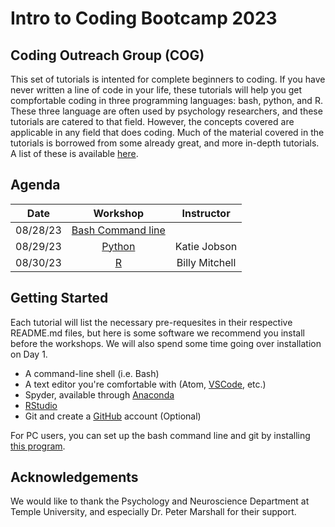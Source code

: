 # Intro to Coding Bootcamp 2023
## Coding Outreach Group (COG)


This set of tutorials is intented for complete beginners to coding. If you have never written a line of code in your life, these tutorials will help you get compfortable coding in three programming languages: bash, python, and R. These three language are often used by psychology researchers, and these tutorials are catered to that field. However, the concepts covered are applicable in any field that does coding. Much of the material covered in the tutorials is borrowed from some already great, and more in-depth tutorials. A list of these is available [here](https://github.com/TU-Coding-Outreach-Group/Tutorials/blob/master/index.md).

## Agenda
| Date        | Workshop                             | Instructor |
| :-----------: |:------------------------------------:| :-----------:|
| 08/28/23   | [Bash Command line](https://github.com/TU-Coding-Outreach-Group/intro-to-coding-2022/tree/main/bash) |  |
| 08/29/23    | [Python](https://github.com/TU-Coding-Outreach-Group/intro-to-coding-2022/tree/main/python) | Katie Jobson |
| 08/30/23    | [R](https://github.com/TU-Coding-Outreach-Group/intro-to-coding-2022/tree/main/R) | Billy Mitchell |




## Getting Started
Each tutorial will list the necessary pre-requesites in their respective README.md files, but here is some software we recommend you install before the workshops. We will also spend some time going over installation on Day 1.
- A command-line shell (i.e. Bash)
- A text editor you're comfortable with (Atom, [VSCode](https://code.visualstudio.com/), etc.)
- Spyder, available through [Anaconda](https://www.anaconda.com/products/individual#Downloads)
- [RStudio](https://www.rstudio.com/products/rstudio/download/#download)
- Git and create a [GitHub](https://github.com/) account (Optional)

For PC users, you can set up the bash command line and git by installing [this program](https://gitforwindows.org/).


## Acknowledgements
We would like to thank the Psychology and Neuroscience Department at Temple University, and especially Dr. Peter Marshall for their support. 
